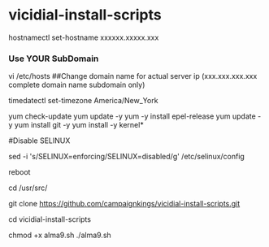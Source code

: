# vicidial-install-scripts

hostnamectl set-hostname xxxxxx.xxxxx.xxx
### Use YOUR SubDomain

vi /etc/hosts
##Change domain name for actual server ip (xxx.xxx.xxx.xxx   complete domain name    subdomain only)

timedatectl set-timezone America/New_York

yum check-update
yum update -y
yum -y install epel-release
yum update -y
yum install git -y
yum install -y kernel*

#Disable SELINUX

sed -i 's/SELINUX=enforcing/SELINUX=disabled/g' /etc/selinux/config    

reboot


cd /usr/src/

git clone https://github.com/campaignkings/vicidial-install-scripts.git

cd vicidial-install-scripts

chmod +x alma9.sh
./alma9.sh
